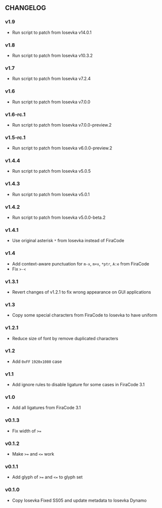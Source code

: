 ## CHANGELOG

### v1.9
* Run script to patch from Iosevka v14.0.1

### v1.8
* Run script to patch from Iosevka v10.3.2

### v1.7
* Run script to patch from Iosevka v7.2.4

### v1.6
* Run script to patch from Iosevka v7.0.0

### v1.6-rc.1
* Run script to patch from Iosevka v7.0.0-preview.2

### v1.5-rc.1
* Run script to patch from Iosevka v6.0.0-preview.2

### v1.4.4
* Run script to patch from Iosevka v5.0.5

### v1.4.3
* Run script to patch from Iosevka v5.0.1

### v1.4.2
* Run script to patch from Iosevka v5.0.0-beta.2

### v1.4.1
* Use original asterisk `*` from Iosevka instead of FiraCode

### v1.4
* Add context-aware punctuation for `m-x`, `m+x`, `*ptr`, `A:e` from FiraCode
* Fix `>-<`

### v1.3.1
* Revert changes of v1.2.1 to fix wrong appearance on GUI applications

### v1.3
* Copy some special characters from FiraCode to Iosevka to have uniform

### v1.2.1
* Reduce size of font by remove duplicated characters

### v1.2
* Add `0xFF` `1920x1080` case

### v1.1
* Add ignore rules to disable ligature for some cases in FiraCode 3.1

### v1.0
* Add all ligatures from FiraCode 3.1

### v0.1.3
* Fix width of `>=`

### v0.1.2
* Make `>=` and `<=` work

### v0.1.1
* Add glyph of `>=` and `<=` to glyph set

### v0.1.0
* Copy Iosevka Fixed SS05 and update metadata to Iosevka Dynamo
